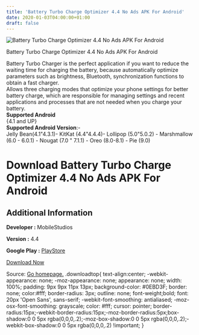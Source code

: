 ```yaml
---
title: 'Battery Turbo Charge Optimizer 4.4 No Ads APK For Android'
date: 2020-01-03T04:00:00+01:00
draft: false
---
```


![Battery Turbo Charge Optimizer 4.4 No Ads APK For Android](https://i1.wp.com/apkhome.net/wp-content/uploads/2020/01/Battery-Turbo-Charge-Optimizer-4.4-No-Ads.png "Battery Turbo Charge Optimizer 4.4 No Ads APK For Android")

  

Battery Turbo Charge Optimizer 4.4 No Ads APK For Android

Battery Turbo Charger is the perfect application if you want to reduce the waiting time for charging the battery, because automatically optimize parameters such as brightness, Bluetooth, synchronization functions to obtain a fast charger.  
Allows three charging modes that optimize your phone settings for better battery charge, which are responsible for managing settings and recent applications and processes that are not needed when you charge your battery.  
**Supported Android**  
{4.1 and UP}  
**Supported Android Version**:-  
Jelly Bean(4.1"4.3.1)- KitKat (4.4"4.4.4)- Lollipop (5.0"5.0.2) - Marshmallow (6.0 - 6.0.1) - Nougat (7.0 " 7.1.1) - Oreo (8.0-8.1) - Pie (9.0)

Download Battery Turbo Charge Optimizer 4.4 No Ads APK For Android
==================================================================

Additional Information
----------------------

**Developer :** MobileStudios

**Version :** 4.4

**Google Play :** [PlayStore](https://play.google.com/store/apps/details?id=com.mobilestudios.cl.batteryturbocharger)

  

[Download Now](https://store4app.co/post/battery-turbo-charge-optimizer-4-4-no-ads-apk-for-android_1577977778)

  
Source: [Go homepage.](https://store4app.co/post/battery-turbo-charge-optimizer-4-4-no-ads-apk-for-android_1577977778) .downloadtop{ text-align:center; -webkit-appearance: none; -moz-appearance: none; appearance: none; width: 100%; padding: 9px 9px 11px 13px; background-color: #0EBD3F; border: none; color:#fff; border-radius: 3px; outline: none; font-weight;bold; font: 20px 'Open Sans', sans-serif; -webkit-font-smoothing: antialiased; -moz-osx-font-smoothing: grayscale; color: #fff; cursor: pointer; border-radius:15px;-webkit-border-radius:15px;-moz-border-radius:5px;box-shadow:0 0 5px rgba(0,0,0,.2);-moz-box-shadow:0 0 5px rgba(0,0,0,.2);-webkit-box-shadow:0 0 5px rgba(0,0,0,.2) !important; }